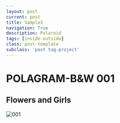 ```yaml
---
layout: post
current: post
title: Sample3
navigation: True
description: Polaroid
tags: [inside-outside]
class: post-template
subclass: 'post tag-project'
---
```

# POLAGRAM-B&W 001
## Flowers and Girls
![001](https://seth-yang.com/assets/images/b-pola-other-001.png)
